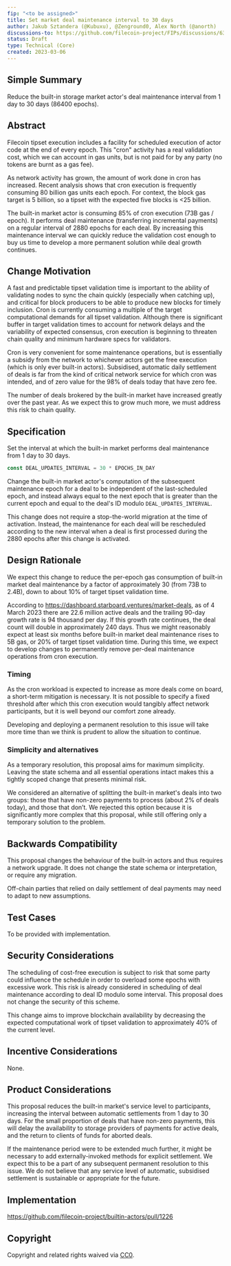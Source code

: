 ```yaml
---
fip: "<to be assigned>"
title: Set market deal maintenance interval to 30 days
author: Jakub Sztandera (@Kubuxu), @Zenground0, Alex North (@anorth)
discussions-to: https://github.com/filecoin-project/FIPs/discussions/638
status: Draft
type: Technical (Core)
created: 2023-03-06
---
```


## Simple Summary
Reduce the built-in storage market actor's deal maintenance interval from 1 day to 30 days (86400 epochs).

## Abstract
Filecoin tipset execution includes a facility for scheduled execution of actor code at the end of every epoch.
This "cron" activity has a real validation cost, which we can account in gas units, 
but is not paid for by any party (no tokens are burnt as a gas fee). 

As network activity has grown, the amount of work done in cron has increased. 
Recent analysis shows that cron execution is frequently consuming 80 billion gas units each epoch. 
For context, the block gas target is 5 billion, so a tipset with the expected five blocks is &lt;25 billion. 

The built-in market actor is consuming 85% of cron execution (73B gas / epoch). 
It performs deal maintenance (transferring incremental payments) on a regular interval of 2880 epochs for each deal.
By increasing this maintenance interval we can quickly reduce the validation cost enough to 
buy us time to develop a more permanent solution while deal growth continues.

## Change Motivation
A fast and predictable tipset validation time is important to the ability of validating nodes to
sync the chain quickly (especially when catching up),
and critical for block producers to be able to produce new blocks for timely inclusion.
Cron is currently consuming a multiple of the target computational demands for all tipset validation.
Although there is significant buffer in target validation times to account for network delays and the variability of expected consensus,
cron execution is beginning to threaten chain quality and minimum hardware specs for validators.

Cron is very convenient for some maintenance operations,
but is essentially a subsidy from the network to whichever actors get the free execution (which is only ever built-in actors).
Subsidised, automatic daily settlement of deals is far from the kind of critical network service for which cron was intended,
and of zero value for the 98% of deals today that have zero fee.

The number of deals brokered by the built-in market have increased greatly over the past year.
As we expect this to grow much more, we must address this risk to chain quality.

## Specification
Set the interval at which the built-in market performs deal maintenance from 1 day to 30 days.

```rust
const DEAL_UPDATES_INTERVAL = 30 * EPOCHS_IN_DAY
```

Change the built-in market actor's computation of the subsequent maintenance epoch for a deal to 
be independent of the last-scheduled epoch, and instead always equal to the next epoch that is
greater than the current epoch and equal to the deal's ID modulo `DEAL_UPDATES_INTERVAL`.

This change does not require a stop-the-world migration at the time of activation.
Instead, the maintenance for each deal will be rescheduled according to the new interval when
a deal is first processed during the 2880 epochs after this change is activated.

## Design Rationale
We expect this change to reduce the per-epoch gas consumption of built-in market deal maintenance
by a factor of approximately 30 (from 73B to 2.4B), down to about 10% of target tipset validation time.

According to https://dashboard.starboard.ventures/market-deals, as of 4 March 2023 there are 22.6 million active deals
and the trailing 90-day growth rate is 94 thousand per day.
If this growth rate continues, the deal count will double in approximately 240 days.
Thus we might reasonably expect at least six months before built-in market deal maintenance
rises to 5B gas, or 20% of target tipset validation time.
During this time, we expect to develop changes to permanently remove per-deal maintenance operations from cron execution.

### Timing
As the cron workload is expected to increase as more deals come on board, a short-term mitigation is necessary.
It is not possible to specify a fixed threshold after which this cron execution would tangibly affect network participants,
but it is well beyond our comfort zone already.

Developing and deploying a permanent resolution to this issue will take more time than we think
is prudent to allow the situation to continue.

### Simplicity and alternatives
As a temporary resolution, this proposal aims for maximum simplicity. 
Leaving the state schema and all essential operations intact makes this a tightly scoped change 
that presents minimal risk.

We considered an alternative of splitting the built-in market's deals into two groups:
those that have non-zero payments to process (about 2% of deals today), and those that don’t.
We rejected this option because it is significantly more complex that this proposal, 
while still offering only a temporary solution to the problem.

## Backwards Compatibility
This proposal changes the behaviour of the built-in actors and thus requires a network upgrade.
It does not change the state schema or interpretation, or require any migration.

Off-chain parties that relied on daily settlement of deal payments may need to adapt to new assumptions.

## Test Cases
To be provided with implementation.

## Security Considerations
The scheduling of cost-free execution is subject to risk that some party could influence the schedule
in order to overload some epochs with excessive work.
This risk is already considered in scheduling of deal maintenance according to deal ID modulo some interval.
This proposal does not change the security of this scheme.

This change aims to improve blockchain availability by decreasing the expected computational work of
tipset validation to approximately 40% of the current level.

## Incentive Considerations
None.

## Product Considerations
This proposal reduces the built-in market's service level to participants,
increasing the interval between automatic settlements from 1 day to 30 days.
For the small proportion of deals that have non-zero payments, this will delay the availability
to storage providers of payments for active deals, and the return to clients of funds for aborted deals.

If the maintenance period were to be extended much further, 
it might be necessary to add externally-invoked methods for explicit settlement.
We expect this to be a part of any subsequent permanent resolution to this issue. 
We do not believe that any service level of automatic, subsidised settlement is sustainable or appropriate for the future.

## Implementation
https://github.com/filecoin-project/builtin-actors/pull/1226

## Copyright
Copyright and related rights waived via [CC0](https://creativecommons.org/publicdomain/zero/1.0/).

